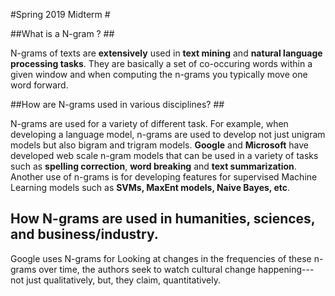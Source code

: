 
#Spring 2019 Midterm #



##What is a N-gram ? ##

 N-grams of texts are **extensively** used in **text mining** and **natural language processing tasks**. They are basically a set of co-occuring words within a given window and when computing the n-grams you typically move one word forward.

##How are N-grams used in various disciplines? ##

N-grams are used for a variety of different task. For example, when developing a language model, n-grams are used to develop not just unigram models but also bigram and trigram models. **Google** and **Microsoft** have developed web scale n-gram models that can be used in a variety of tasks such as **spelling correction**, **word breaking** and **text summarization**. Another use of n-grams is for developing features for supervised Machine Learning models such as **SVMs, MaxEnt models, Naive Bayes, etc**.

 ## How N-grams are used in humanities, sciences, and business/industry. ##

   Google uses N-grams for  Looking at changes in the frequencies of these n-grams over time, the authors seek to watch cultural change happening---not just qualitatively, but, they claim, quantitatively.
